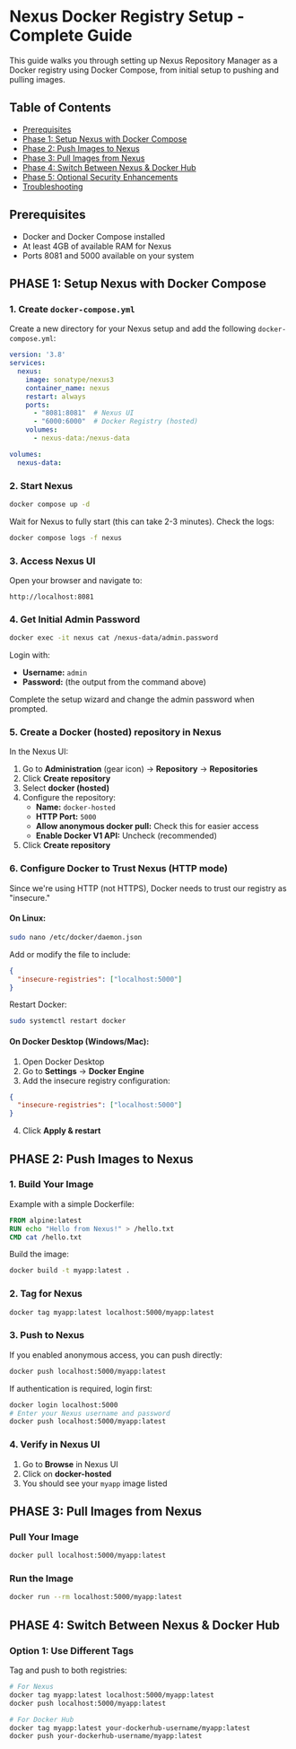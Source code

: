 # Nexus Docker Registry Setup - Complete Guide

This guide walks you through setting up Nexus Repository Manager as a Docker registry using Docker Compose, from initial setup to pushing and pulling images.

## Table of Contents
- [Prerequisites](#prerequisites)
- [Phase 1: Setup Nexus with Docker Compose](#phase-1-setup-nexus-with-docker-compose)
- [Phase 2: Push Images to Nexus](#phase-2-push-images-to-nexus)
- [Phase 3: Pull Images from Nexus](#phase-3-pull-images-from-nexus)
- [Phase 4: Switch Between Nexus & Docker Hub](#phase-4-switch-between-nexus--docker-hub)
- [Phase 5: Optional Security Enhancements](#phase-5-optional-secure-with-ssl--auth)
- [Troubleshooting](#troubleshooting)

## Prerequisites

- Docker and Docker Compose installed
- At least 4GB of available RAM for Nexus
- Ports 8081 and 5000 available on your system

## **PHASE 1: Setup Nexus with Docker Compose**

### 1. Create `docker-compose.yml`

Create a new directory for your Nexus setup and add the following `docker-compose.yml`:

```yaml
version: '3.8'
services:
  nexus:
    image: sonatype/nexus3
    container_name: nexus
    restart: always
    ports:
      - "8081:8081"  # Nexus UI
      - "6000:6000"  # Docker Registry (hosted)
    volumes:
      - nexus-data:/nexus-data

volumes:
  nexus-data:
```

### 2. Start Nexus

```bash
docker compose up -d
```

Wait for Nexus to fully start (this can take 2-3 minutes). Check the logs:

```bash
docker compose logs -f nexus
```

### 3. Access Nexus UI

Open your browser and navigate to:
```
http://localhost:8081
```

### 4. Get Initial Admin Password

```bash
docker exec -it nexus cat /nexus-data/admin.password
```

Login with:
- **Username:** `admin`
- **Password:** (the output from the command above)

Complete the setup wizard and change the admin password when prompted.

### 5. Create a Docker (hosted) repository in Nexus

In the Nexus UI:

1. Go to **Administration** (gear icon) → **Repository** → **Repositories**
2. Click **Create repository**
3. Select **docker (hosted)**
4. Configure the repository:
   - **Name:** `docker-hosted`
   - **HTTP Port:** `5000`
   - **Allow anonymous docker pull:** Check this for easier access
   - **Enable Docker V1 API:** Uncheck (recommended)
5. Click **Create repository**

### 6. Configure Docker to Trust Nexus (HTTP mode)

Since we're using HTTP (not HTTPS), Docker needs to trust our registry as "insecure."

#### On Linux:
```bash
sudo nano /etc/docker/daemon.json
```

Add or modify the file to include:
```json
{
  "insecure-registries": ["localhost:5000"]
}
```

Restart Docker:
```bash
sudo systemctl restart docker
```

#### On Docker Desktop (Windows/Mac):
1. Open Docker Desktop
2. Go to **Settings** → **Docker Engine**
3. Add the insecure registry configuration:
```json
{
  "insecure-registries": ["localhost:5000"]
}
```
4. Click **Apply & restart**

## **PHASE 2: Push Images to Nexus**

### 1. Build Your Image

Example with a simple Dockerfile:

```dockerfile
FROM alpine:latest
RUN echo "Hello from Nexus!" > /hello.txt
CMD cat /hello.txt
```

Build the image:
```bash
docker build -t myapp:latest .
```

### 2. Tag for Nexus

```bash
docker tag myapp:latest localhost:5000/myapp:latest
```

### 3. Push to Nexus

If you enabled anonymous access, you can push directly:
```bash
docker push localhost:5000/myapp:latest
```

If authentication is required, login first:
```bash
docker login localhost:5000
# Enter your Nexus username and password
docker push localhost:5000/myapp:latest
```

### 4. Verify in Nexus UI

1. Go to **Browse** in Nexus UI
2. Click on **docker-hosted**
3. You should see your `myapp` image listed

## **PHASE 3: Pull Images from Nexus**

### Pull Your Image

```bash
docker pull localhost:5000/myapp:latest
```

### Run the Image

```bash
docker run --rm localhost:5000/myapp:latest
```

## **PHASE 4: Switch Between Nexus & Docker Hub**

### Option 1: Use Different Tags

Tag and push to both registries:

```bash
# For Nexus
docker tag myapp:latest localhost:5000/myapp:latest
docker push localhost:5000/myapp:latest

# For Docker Hub
docker tag myapp:latest your-dockerhub-username/myapp:latest
docker push your-dockerhub-username/myapp:latest
```